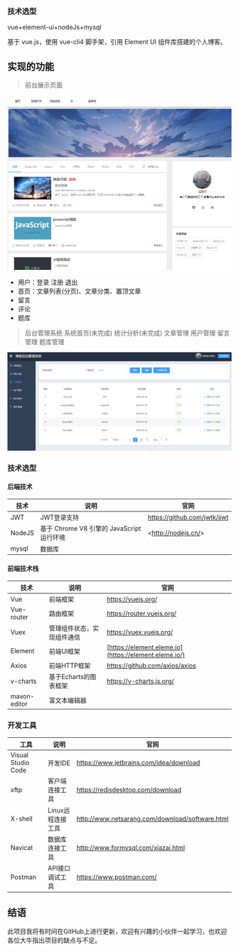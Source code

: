 ### 技术选型

vue+element-ui+nodeJs+mysql

基于 vue.js，使用 vue-cli4 脚手架，引用 Element UI 组件库搭建的个人博客。

## 实现的功能



> 前台展示页面

![](./assets/home.jpg)

- 用户：登录 注册 退出
- 首页：文章列表(分页)、文章分类、置顶文章
- 留言
- 评论
- 题库

> 后台管理系统
> 系统首页(未完成)
> 统计分析(未完成)
> 文章管理
> 用户管理
> 留言管理
> 题库管理

![](./assets/admin.jpg)

### 技术选型

#### 后端技术

| 技术   | 说明                                      | 官网                           |
| ------ | ----------------------------------------- | ------------------------------ |
| JWT    | JWT登录支持                               | <https://github.com/jwtk/jjwt> |
| NodeJS | 基于 Chrome V8 引擎的 JavaScript 运行环境 | <<http://nodejs.cn/>>          |
| mysql  | 数据库                                    |                                |

#### 前端技术栈

| 技术         | 说明                       | 官网                                                  |
| ------------ | -------------------------- | ----------------------------------------------------- |
| Vue          | 前端框架                   | <https://vuejs.org/>                                  |
| Vue-router   | 路由框架                   | <https://router.vuejs.org/>                           |
| Vuex         | 管理组件状态，实现组件通信 | <https://vuex.vuejs.org/>                             |
| Element      | 前端UI框架                 | [https://element.eleme.io](https://element.eleme.io/) |
| Axios        | 前端HTTP框架               | <https://github.com/axios/axios>                      |
| v-charts     | 基于Echarts的图表框架      | <https://v-charts.js.org/>                            |
| mavon-editor | 富文本编辑器               |                                                       |

> 

### 开发工具

| 工具               | 说明              | 官网                                              |
| ------------------ | ----------------- | ------------------------------------------------- |
| Visual Studio Code | 开发IDE           | <https://www.jetbrains.com/idea/download>         |
| xftp               | 客户端连接工具    | <https://redisdesktop.com/download>               |
| X-shell            | Linux远程连接工具 | <http://www.netsarang.com/download/software.html> |
| Navicat            | 数据库连接工具    | <http://www.formysql.com/xiazai.html>             |
| Postman            | API接口调试工具   | <https://www.postman.com/>                        |

## 结语

此项目我将有时间在GitHub上进行更新，欢迎有兴趣的小伙伴一起学习，也欢迎各位大牛指出项目的缺点与不足。
